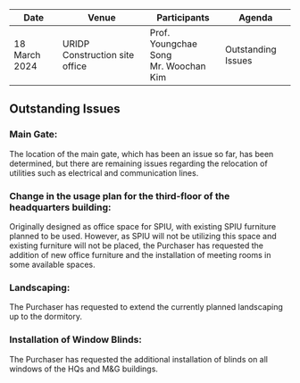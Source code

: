 Date | Venue | Participants | Agenda
-----|-------|--------------|--------
18 March 2024 | URIDP Construction site office | Prof. Youngchae Song</br>Mr. Woochan Kim | Outstanding Issues

## Outstanding Issues
### Main Gate:
The location of the main gate, which has been an issue so far, has been determined, but there are remaining issues regarding the relocation of utilities such as electrical and communication lines.
### Change in the usage plan for the third-floor of the headquarters building:
Originally designed as office space for SPIU, with existing SPIU furniture planned to be used. However, as SPIU will not be utilizing this space and existing furniture will not be placed, the Purchaser has requested the addition of new office furniture and the installation of meeting rooms in some available spaces.
### Landscaping:
The Purchaser has requested to extend the currently planned landscaping up to the dormitory.
### Installation of Window Blinds:
The Purchaser has requested the additional installation of blinds on all windows of the HQs and M&G buildings.
